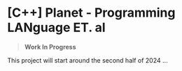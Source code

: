 # [C++] Planet - Programming LANguage ET. al
> **Work In Progress**

This project will start around the second half of 2024 ...
